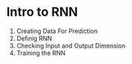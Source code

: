 # Intro to RNN
1. Creating Data For Prediction
2. Definig RNN
3. Checking Input and Output Dimension
4. Training the RNN
